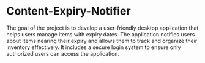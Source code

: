 # Content-Expiry-Notifier
The goal of the project is to develop a user-friendly desktop application that helps users manage items with expiry dates. The application notifies users about items nearing their expiry and allows them to track and organize their inventory effectively. It includes a secure login system to ensure only authorized users can access the application.
